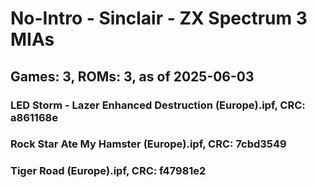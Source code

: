 # No-Intro - Sinclair - ZX Spectrum 3 MIAs
## Games: 3, ROMs: 3, as of 2025-06-03

### LED Storm - Lazer Enhanced Destruction (Europe).ipf, CRC: a861168e
### Rock Star Ate My Hamster (Europe).ipf, CRC: 7cbd3549
### Tiger Road (Europe).ipf, CRC: f47981e2
